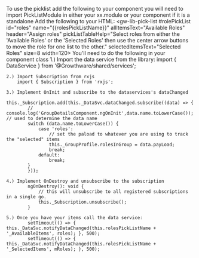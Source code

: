 To use the picklist add the following to your component
    you will need to import PickListModule in either your xx.module or your component if it is a standalone
Add the following to your HTML:
    <gw-lib-pick-list #rolePickList
        id="roles"
        name="{{rolesPickListName}}"
        allItemsText="Available Roles"
        header="Assign roles"
        pickListTableHelp="Select roles from either the 'Available Roles' or the 'Selected Roles' then use the center arrow buttons to move the role for one list to the other."
        selectedItemsText="Selected Roles"
        size=8
        width=120>
    </gw-lib-pick-list>
You'll need to do the following in your component class
    1.) Import the data service from the library:
        import { DataService } from '@Growthware/shared/services';

    2.) Import Subscription from rxjs
        import { Subscription } from 'rxjs';

    3.) Implement OnInit and subscribe to the dataservices's dataChanged
            this._Subscription.add(this._DataSvc.dataChanged.subscribe((data) => {
            // console.log('GroupDetailsComponent.ngOnInit',data.name.toLowerCase()); // used to determine the data name 
            switch (data.name.toLowerCase()) {
                case 'roles':
                    // set the paload to whatever you are using to track the "selected" items
                    this._GroupProfile.rolesInGroup = data.payLoad;
                    break;
                default:
                    break;
            }
            }));

    4.) Implement OnDestroy and unsubscribe to the subscription
            ngOnDestroy(): void {
                // this will unsubscribe to all registered subscriptions in a single go.
                this._Subscription.unsubscribe();
            }

    5.) Once you have your items call the data service:
            setTimeout(() => { this._DataSvc.notifyDataChanged(this.rolesPickListName + '_AvailableItems', roles); }, 500);
            setTimeout(() => { this._DataSvc.notifyDataChanged(this.rolesPickListName + '_SelectedItems', mRoles); }, 500);
